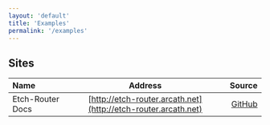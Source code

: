 ```yaml
---
layout: 'default'
title: 'Examples'
permalink: '/examples'
---
```

## Sites

|Name|Address|Source|
|:------|:-------:|--------:|
|Etch-Router Docs|[http://etch-router.arcath.net](http://etch-router.arcath.net)|[GitHub](https://github.com/Arcath/etch-router/tree/master/docs)|
